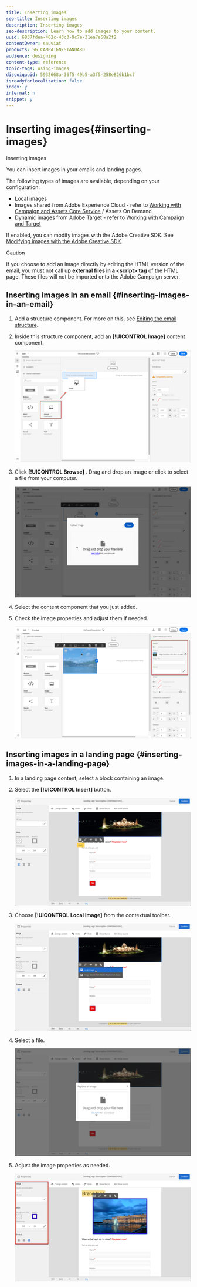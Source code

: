 ```yaml
---
title: Inserting images
seo-title: Inserting images
description: Inserting images
seo-description: Learn how to add images to your content.
uuid: 6837fdea-402c-43c3-9c7e-31ea7e58a2f2
contentOwner: sauviat
products: SG_CAMPAIGN/STANDARD
audience: designing
content-type: reference
topic-tags: using-images
discoiquuid: 5932668a-36f5-49b5-a3f5-258e826b1bc7
isreadyforlocalization: false
index: y
internal: n
snippet: y
---
```


# Inserting images{#inserting-images}

Inserting images

You can insert images in your emails and landing pages.

The following types of images are available, depending on your configuration:

* Local images
* Images shared from Adobe Experience Cloud - refer to [Working with Campaign and Assets Core Service](../../integrating/using/working-with-campaign-and-assets-core-service.md) / Assets On Demand
* Dynamic images from Adobe Target - refer to [Working with Campaign and Target](../../integrating/using/about-campaign-target-integration.md)

If enabled, you can modify images with the Adobe Creative SDK. See [Modifying images with the Adobe Creative SDK](../../designing/using/modifying-images-with-the-adobe-creative-sdk.md).

>[!CAUTION]
>
>If you choose to add an image directly by editing the HTML version of the email, you must not call up **external files in a &lt;script&gt; tag** of the HTML page. These files will not be imported onto the Adobe Campaign server.

## Inserting images in an email {#inserting-images-in-an-email}

1. Add a structure component. For more on this, see [Editing the email structure](../../designing/using/defining-the-email-structure.md#editing-the-email-structure).
1. Inside this structure component, add an **[!UICONTROL Image]** content component.

   ![](assets/des_insert_images_1.png)

1. Click **[!UICONTROL Browse]** . Drag and drop an image or click to select a file from your computer.

   ![](assets/des_insert_images_2.png)

1. Select the content component that you just added.
1. Check the image properties and adjust them if needed.

   ![](assets/des_insert_images_3.png)

## Inserting images in a landing page {#inserting-images-in-a-landing-page}

1. In a landing page content, select a block containing an image.
1. Select the **[!UICONTROL Insert]** button.

   ![](assets/des_insert_images_LP_1.png)

1. Choose **[!UICONTROL Local image]** from the contextual toolbar.

   ![](assets/des_insert_images_LP_2.png)

1. Select a file.

   ![](assets/des_insert_images_LP_3.png)

1. Adjust the image properties as needed.

   ![](assets/des_insert_images_LP_4.png)

